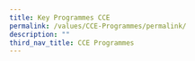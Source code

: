 ```yaml
---
title: Key Programmes CCE
permalink: /values/CCE-Programmes/permalink/
description: ""
third_nav_title: CCE Programmes
---
```

